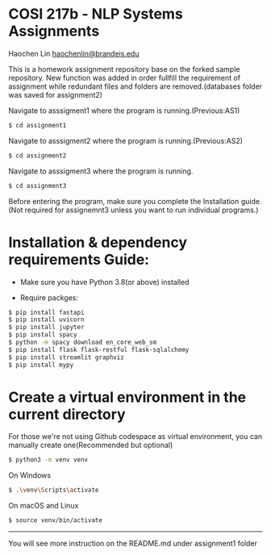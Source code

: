 # COSI 217b - NLP Systems Assignments

Haochen Lin
haochenlin@brandeis.edu

This is a homework assignment repository base on the forked sample repository.
New function was added in order fullfill the requirement of assignment while redundant files and folders are removed.(databases folder was saved for assignment2)

Navigate to asssigment1 where the program is running.(Previous:AS1)

```bash
$ cd assignment1
```

Navigate to asssigment2 where the program is running.(Previous:AS2)

```bash
$ cd assignment2
```

Navigate to asssigment3 where the program is running.

```bash
$ cd assignment3
```

Before entering the program, make sure you complete the Installation guide.(Not required for assignemnt3 unless you want to run individual programs.)


# Installation & dependency requirements Guide:

- Make sure you have Python 3.8(or above) installed 

- Require packges:

```bash
$ pip install fastapi
$ pip install uvicorn
$ pip install jupyter
$ pip install spacy
$ python -m spacy download en_core_web_sm
$ pip install flask flask-restful flask-sqlalchemy
$ pip install streamlit graphviz
$ pip install mypy
```


# Create a virtual environment in the current directory

For those we're not using Github codespace as virtual environment, you can manually create one(Recommended but optional)
```bash
$ python3 -m venv venv
```
On Windows
```bash
$ .\venv\Scripts\activate
```
On macOS and Linux
```bash
$ source venv/bin/activate
```


------------------------------------------------------------------------

You will see more instruction on the README.md under assignment1 folder
